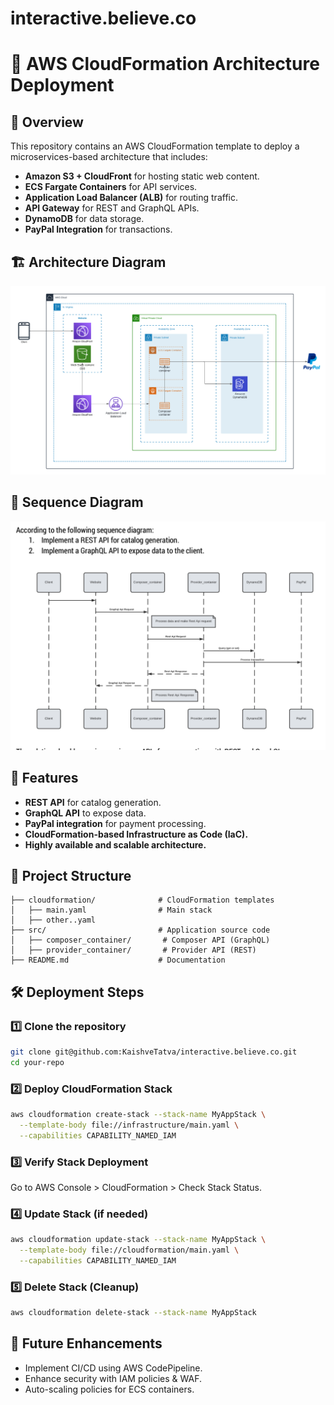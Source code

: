 # interactive.believe.co

# 📌 AWS CloudFormation Architecture Deployment

## 🚀 Overview
This repository contains an AWS CloudFormation template to deploy a microservices-based architecture that includes:

- **Amazon S3 + CloudFront** for hosting static web content.
- **ECS Fargate Containers** for API services.
- **Application Load Balancer (ALB)** for routing traffic.
- **API Gateway** for REST and GraphQL APIs.
- **DynamoDB** for data storage.
- **PayPal Integration** for transactions.

## 🏗 Architecture Diagram
![Architecture](./extras/architecture.png)

## 🔄 Sequence Diagram
![Sequence Diagram](./extras/sequence.png)

## 📜 Features
- **REST API** for catalog generation.
- **GraphQL API** to expose data.
- **PayPal integration** for payment processing.
- **CloudFormation-based Infrastructure as Code (IaC).**
- **Highly available and scalable architecture.**

## 📂 Project Structure
```
├── cloudformation/              # CloudFormation templates
│   ├── main.yaml                # Main stack 
│   ├── other..yaml
├── src/                         # Application source code
│   ├── composer_container/       # Composer API (GraphQL)
│   ├── provider_container/       # Provider API (REST)
├── README.md                    # Documentation
```

## 🛠 Deployment Steps
### 1️⃣ Clone the repository
```sh
git clone git@github.com:KaishveTatva/interactive.believe.co.git
cd your-repo
```

### 2️⃣ Deploy CloudFormation Stack
```sh
aws cloudformation create-stack --stack-name MyAppStack \
  --template-body file://infrastructure/main.yaml \
  --capabilities CAPABILITY_NAMED_IAM
```

### 3️⃣ Verify Stack Deployment
Go to AWS Console > CloudFormation > Check Stack Status.

### 4️⃣ Update Stack (if needed)
```sh
aws cloudformation update-stack --stack-name MyAppStack \
  --template-body file://cloudformation/main.yaml \
  --capabilities CAPABILITY_NAMED_IAM
```

### 5️⃣ Delete Stack (Cleanup)
```sh
aws cloudformation delete-stack --stack-name MyAppStack
```

## 🚀 Future Enhancements
- Implement CI/CD using AWS CodePipeline.
- Enhance security with IAM policies & WAF.
- Auto-scaling policies for ECS containers.


